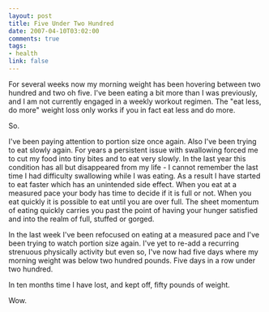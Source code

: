 ```yaml
--- 
layout: post
title: Five Under Two Hundred
date: 2007-04-10T03:02:00
comments: true
tags:
- health
link: false
---
```

For several weeks now my morning weight has been hovering between two hundred and two oh five.  I've been eating a bit more than I was previously, and I am not currently engaged in a weekly workout regimen.   The "eat less, do more" weight loss only works if you in fact eat less and do more.

So.

I've been paying attention to portion size once again.  Also I've been trying to eat slowly again.  For years a persistent issue with swallowing forced me to cut my food into tiny bites and to eat very slowly.  In the last year this condition has all but disappeared from my life - I cannot remember the last time I had difficulty swallowing while I was eating.  As a result I have started to eat faster which has an unintended side effect.  When you eat at a measured pace your body has time to decide if it is full or not.  When you eat quickly it is possible to eat until you are over full.  The sheet momentum of eating quickly carries you past the point of having your hunger satisfied and into the realm of full, stuffed or gorged.

In the last week I've been refocused on eating at a measured pace and I've been trying to watch portion size again.  I've yet to re-add a recurring strenuous physically activity but even so, I've now had five days where my morning weight was below two hundred pounds. Five days in a row under two hundred.

In ten months time I have lost, and kept off, fifty pounds of weight.

Wow.
